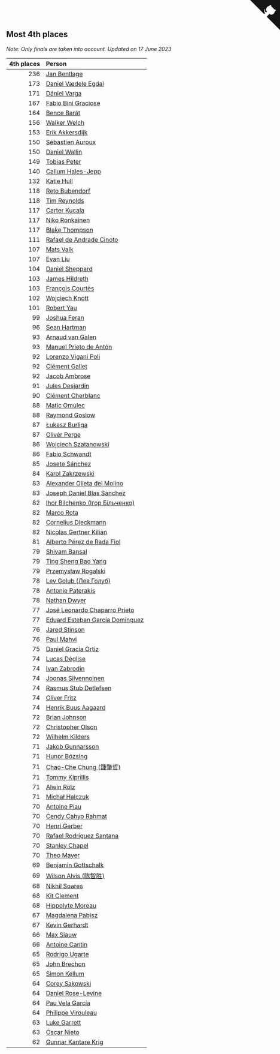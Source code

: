 ## Most 4th places

*Note: Only finals are taken into account.*
*Updated on 17 June 2023*

| 4th places | Person |
| ---: | :--- |
| 236 | [Jan Bentlage](https://www.worldcubeassociation.org/persons/2010BENT01) |
| 173 | [Daniel Vædele Egdal](https://www.worldcubeassociation.org/persons/2013EGDA01) |
| 171 | [Dániel Varga](https://www.worldcubeassociation.org/persons/2008VARG01) |
| 167 | [Fabio Bini Graciose](https://www.worldcubeassociation.org/persons/2010GRAC02) |
| 164 | [Bence Barát](https://www.worldcubeassociation.org/persons/2008BARA01) |
| 156 | [Walker Welch](https://www.worldcubeassociation.org/persons/2011WELC01) |
| 153 | [Erik Akkersdijk](https://www.worldcubeassociation.org/persons/2005AKKE01) |
| 150 | [Sébastien Auroux](https://www.worldcubeassociation.org/persons/2008AURO01) |
| 150 | [Daniel Wallin](https://www.worldcubeassociation.org/persons/2013WALL03) |
| 149 | [Tobias Peter](https://www.worldcubeassociation.org/persons/2014PETE03) |
| 140 | [Callum Hales-Jepp](https://www.worldcubeassociation.org/persons/2012HALE01) |
| 132 | [Katie Hull](https://www.worldcubeassociation.org/persons/2010HULL01) |
| 118 | [Reto Bubendorf](https://www.worldcubeassociation.org/persons/2012BUBE01) |
| 118 | [Tim Reynolds](https://www.worldcubeassociation.org/persons/2005REYN01) |
| 117 | [Carter Kucala](https://www.worldcubeassociation.org/persons/2015KUCA01) |
| 117 | [Niko Ronkainen](https://www.worldcubeassociation.org/persons/2010RONK01) |
| 117 | [Blake Thompson](https://www.worldcubeassociation.org/persons/2010THOM03) |
| 111 | [Rafael de Andrade Cinoto](https://www.worldcubeassociation.org/persons/2007CINO01) |
| 107 | [Mats Valk](https://www.worldcubeassociation.org/persons/2007VALK01) |
| 107 | [Evan Liu](https://www.worldcubeassociation.org/persons/2009LIUE01) |
| 104 | [Daniel Sheppard](https://www.worldcubeassociation.org/persons/2009SHEP01) |
| 103 | [James Hildreth](https://www.worldcubeassociation.org/persons/2009HILD01) |
| 103 | [François Courtès](https://www.worldcubeassociation.org/persons/2008COUR01) |
| 102 | [Wojciech Knott](https://www.worldcubeassociation.org/persons/2011KNOT01) |
| 101 | [Robert Yau](https://www.worldcubeassociation.org/persons/2009YAUR01) |
| 99 | [Joshua Feran](https://www.worldcubeassociation.org/persons/2011FERA01) |
| 96 | [Sean Hartman](https://www.worldcubeassociation.org/persons/2016HART02) |
| 93 | [Arnaud van Galen](https://www.worldcubeassociation.org/persons/2006GALE01) |
| 93 | [Manuel Prieto de Antón](https://www.worldcubeassociation.org/persons/2015ANTO04) |
| 92 | [Lorenzo Vigani Poli](https://www.worldcubeassociation.org/persons/2007POLI01) |
| 92 | [Clément Gallet](https://www.worldcubeassociation.org/persons/2004GALL02) |
| 92 | [Jacob Ambrose](https://www.worldcubeassociation.org/persons/2010AMBR01) |
| 91 | [Jules Desjardin](https://www.worldcubeassociation.org/persons/2010DESJ01) |
| 90 | [Clément Cherblanc](https://www.worldcubeassociation.org/persons/2014CHER05) |
| 88 | [Matic Omulec](https://www.worldcubeassociation.org/persons/2010OMUL02) |
| 88 | [Raymond Goslow](https://www.worldcubeassociation.org/persons/2014GOSL01) |
| 87 | [Łukasz Burliga](https://www.worldcubeassociation.org/persons/2013BURL01) |
| 87 | [Olivér Perge](https://www.worldcubeassociation.org/persons/2007PERG01) |
| 86 | [Wojciech Szatanowski](https://www.worldcubeassociation.org/persons/2011SZAT01) |
| 86 | [Fabio Schwandt](https://www.worldcubeassociation.org/persons/2014SCHW02) |
| 85 | [Josete Sánchez](https://www.worldcubeassociation.org/persons/2015SANC18) |
| 84 | [Karol Zakrzewski](https://www.worldcubeassociation.org/persons/2014ZAKR01) |
| 83 | [Alexander Olleta del Molino](https://www.worldcubeassociation.org/persons/2008OLLE01) |
| 83 | [Joseph Daniel Blas Sanchez](https://www.worldcubeassociation.org/persons/2016SANC08) |
| 82 | [Ihor Bilchenko (Ігор Більченко)](https://www.worldcubeassociation.org/persons/2011BILC01) |
| 82 | [Marco Rota](https://www.worldcubeassociation.org/persons/2009ROTA01) |
| 82 | [Cornelius Dieckmann](https://www.worldcubeassociation.org/persons/2009DIEC01) |
| 82 | [Nicolas Gertner Kilian](https://www.worldcubeassociation.org/persons/2013GERT01) |
| 81 | [Alberto Pérez de Rada Fiol](https://www.worldcubeassociation.org/persons/2011FIOL01) |
| 79 | [Shivam Bansal](https://www.worldcubeassociation.org/persons/2011BANS02) |
| 79 | [Ting Sheng Bao Yang](https://www.worldcubeassociation.org/persons/2008BAOY01) |
| 79 | [Przemysław Rogalski](https://www.worldcubeassociation.org/persons/2013ROGA02) |
| 78 | [Lev Golub (Лев Голуб)](https://www.worldcubeassociation.org/persons/2014HOLU01) |
| 78 | [Antonie Paterakis](https://www.worldcubeassociation.org/persons/2012PATE01) |
| 78 | [Nathan Dwyer](https://www.worldcubeassociation.org/persons/2011DWYE02) |
| 77 | [José Leonardo Chaparro Prieto](https://www.worldcubeassociation.org/persons/2011CHAP01) |
| 77 | [Eduard Esteban García Domínguez](https://www.worldcubeassociation.org/persons/2011EDUA01) |
| 76 | [Jared Stinson](https://www.worldcubeassociation.org/persons/2014STIN01) |
| 76 | [Paul Mahvi](https://www.worldcubeassociation.org/persons/2012MAHV01) |
| 75 | [Daniel Gracia Ortiz](https://www.worldcubeassociation.org/persons/2009ORTI01) |
| 74 | [Lucas Déglise](https://www.worldcubeassociation.org/persons/2015DEGL01) |
| 74 | [Ivan Zabrodin](https://www.worldcubeassociation.org/persons/2012ZABR01) |
| 74 | [Joonas Silvennoinen](https://www.worldcubeassociation.org/persons/2016SILV07) |
| 74 | [Rasmus Stub Detlefsen](https://www.worldcubeassociation.org/persons/2014DETL01) |
| 74 | [Oliver Fritz](https://www.worldcubeassociation.org/persons/2014FRIT02) |
| 74 | [Henrik Buus Aagaard](https://www.worldcubeassociation.org/persons/2006BUUS01) |
| 72 | [Brian Johnson](https://www.worldcubeassociation.org/persons/2013JOHN10) |
| 72 | [Christopher Olson](https://www.worldcubeassociation.org/persons/2009OLSO01) |
| 72 | [Wilhelm Kilders](https://www.worldcubeassociation.org/persons/2010KILD02) |
| 71 | [Jakob Gunnarsson](https://www.worldcubeassociation.org/persons/2015GUNN01) |
| 71 | [Hunor Bózsing](https://www.worldcubeassociation.org/persons/2009BOZS01) |
| 71 | [Chao-Che Chung (鍾肇哲)](https://www.worldcubeassociation.org/persons/2012CHON03) |
| 71 | [Tommy Kiprillis](https://www.worldcubeassociation.org/persons/2014KIPR01) |
| 71 | [Alwin Rölz](https://www.worldcubeassociation.org/persons/2016ROLZ01) |
| 71 | [Michał Halczuk](https://www.worldcubeassociation.org/persons/2006HALC01) |
| 70 | [Antoine Piau](https://www.worldcubeassociation.org/persons/2008PIAU01) |
| 70 | [Cendy Cahyo Rahmat](https://www.worldcubeassociation.org/persons/2010RAHM02) |
| 70 | [Henri Gerber](https://www.worldcubeassociation.org/persons/2014GERB01) |
| 70 | [Rafael Rodriguez Santana](https://www.worldcubeassociation.org/persons/2012SANT12) |
| 70 | [Stanley Chapel](https://www.worldcubeassociation.org/persons/2016CHAP04) |
| 70 | [Theo Mayer](https://www.worldcubeassociation.org/persons/2012MAYE01) |
| 69 | [Benjamin Gottschalk](https://www.worldcubeassociation.org/persons/2016GOTT01) |
| 69 | [Wilson Alvis (陈智胜)](https://www.worldcubeassociation.org/persons/2011ALVI01) |
| 68 | [Nikhil Soares](https://www.worldcubeassociation.org/persons/2015SOAR01) |
| 68 | [Kit Clement](https://www.worldcubeassociation.org/persons/2008CLEM01) |
| 68 | [Hippolyte Moreau](https://www.worldcubeassociation.org/persons/2008MORE02) |
| 67 | [Magdalena Pabisz](https://www.worldcubeassociation.org/persons/2017PABI01) |
| 67 | [Kevin Gerhardt](https://www.worldcubeassociation.org/persons/2013GERH01) |
| 66 | [Max Siauw](https://www.worldcubeassociation.org/persons/2017SIAU02) |
| 66 | [Antoine Cantin](https://www.worldcubeassociation.org/persons/2010CANT02) |
| 65 | [Rodrigo Ugarte](https://www.worldcubeassociation.org/persons/2015UGAR01) |
| 65 | [John Brechon](https://www.worldcubeassociation.org/persons/2010BREC01) |
| 65 | [Simon Kellum](https://www.worldcubeassociation.org/persons/2016KELL12) |
| 64 | [Corey Sakowski](https://www.worldcubeassociation.org/persons/2011SAKO01) |
| 64 | [Daniel Rose-Levine](https://www.worldcubeassociation.org/persons/2015ROSE01) |
| 64 | [Pau Vela García](https://www.worldcubeassociation.org/persons/2009GARC04) |
| 64 | [Philippe Virouleau](https://www.worldcubeassociation.org/persons/2008VIRO01) |
| 63 | [Luke Garrett](https://www.worldcubeassociation.org/persons/2017GARR05) |
| 63 | [Oscar Nieto](https://www.worldcubeassociation.org/persons/2014NIET03) |
| 62 | [Gunnar Kantare Krig](https://www.worldcubeassociation.org/persons/2004KRIG01) |


<a href="https://github.com/jonatanklosko/wca_statistics" class="github-corner" aria-label="View source on Github"><svg width="80" height="80" viewBox="0 0 250 250" style="fill:#151513; color:#fff; position: absolute; top: 0; border: 0; right: 0;" aria-hidden="true"><path d="M0,0 L115,115 L130,115 L142,142 L250,250 L250,0 Z"></path><path d="M128.3,109.0 C113.8,99.7 119.0,89.6 119.0,89.6 C122.0,82.7 120.5,78.6 120.5,78.6 C119.2,72.0 123.4,76.3 123.4,76.3 C127.3,80.9 125.5,87.3 125.5,87.3 C122.9,97.6 130.6,101.9 134.4,103.2" fill="currentColor" style="transform-origin: 130px 106px;" class="octo-arm"></path><path d="M115.0,115.0 C114.9,115.1 118.7,116.5 119.8,115.4 L133.7,101.6 C136.9,99.2 139.9,98.4 142.2,98.6 C133.8,88.0 127.5,74.4 143.8,58.0 C148.5,53.4 154.0,51.2 159.7,51.0 C160.3,49.4 163.2,43.6 171.4,40.1 C171.4,40.1 176.1,42.5 178.8,56.2 C183.1,58.6 187.2,61.8 190.9,65.4 C194.5,69.0 197.7,73.2 200.1,77.6 C213.8,80.2 216.3,84.9 216.3,84.9 C212.7,93.1 206.9,96.0 205.4,96.6 C205.1,102.4 203.0,107.8 198.3,112.5 C181.9,128.9 168.3,122.5 157.7,114.1 C157.9,116.9 156.7,120.9 152.7,124.9 L141.0,136.5 C139.8,137.7 141.6,141.9 141.8,141.8 Z" fill="currentColor" class="octo-body"></path></svg></a><style>.github-corner:hover .octo-arm{animation:octocat-wave 560ms ease-in-out}@keyframes octocat-wave{0%,100%{transform:rotate(0)}20%,60%{transform:rotate(-25deg)}40%,80%{transform:rotate(10deg)}}@media (max-width:500px){.github-corner:hover .octo-arm{animation:none}.github-corner .octo-arm{animation:octocat-wave 560ms ease-in-out}}</style>
